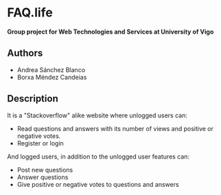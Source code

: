 # FAQ.life
**Group project for Web Technologies and Services at University of Vigo**

## Authors
* Andrea Sánchez Blanco
* Borxa Méndez Candeias

## Description

It is a "Stackoverflow" alike website where unlogged users can:
* Read questions and answers with its number of views and positive or negative votes.
* Register or login

And logged users, in addition to the unlogged user features can:
* Post new questions
* Answer questions
* Give positive or negative votes to questions and answers
